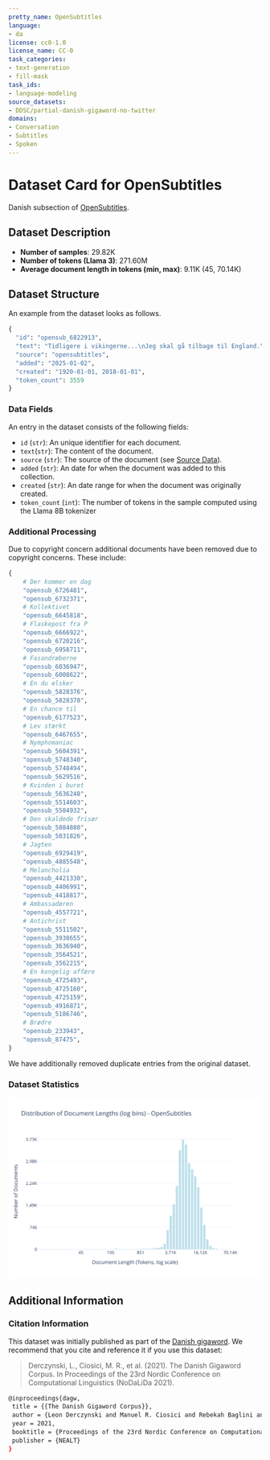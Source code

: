 ```yaml
---
pretty_name: OpenSubtitles
language:
- da
license: cc0-1.0
license_name: CC-0
task_categories:
- text-generation
- fill-mask
task_ids:
- language-modeling
source_datasets:
- DDSC/partial-danish-gigaword-no-twitter
domains:
- Conversation
- Subtitles
- Spoken
---
```


# Dataset Card for OpenSubtitles

<!-- START-SHORT DESCRIPTION -->
Danish subsection of [OpenSubtitles](https://opus.nlpl.eu/OpenSubtitles/corpus/version/OpenSubtitles).
<!-- END-SHORT DESCRIPTION -->


## Dataset Description

<!-- START-DESC-STATS -->
- **Number of samples**: 29.82K
- **Number of tokens (Llama 3)**: 271.60M
- **Average document length in tokens (min, max)**: 9.11K (45, 70.14K)
<!-- END-DESC-STATS -->


## Dataset Structure
An example from the dataset looks as follows.

<!-- START-SAMPLE -->
```py
{
  "id": "opensub_6822913",
  "text": "Tidligere i vikingerne...\nJeg skal gå tilbage til England.\nBurde være gået tilbage for lang tid side[...]",
  "source": "opensubtitles",
  "added": "2025-01-02",
  "created": "1920-01-01, 2018-01-01",
  "token_count": 3559
}
```

### Data Fields

An entry in the dataset consists of the following fields:

- `id` (`str`): An unique identifier for each document.
- `text`(`str`): The content of the document.
- `source` (`str`): The source of the document (see [Source Data](#source-data)).
- `added` (`str`): An date for when the document was added to this collection.
- `created` (`str`): An date range for when the document was originally created.
- `token_count` (`int`): The number of tokens in the sample computed using the Llama 8B tokenizer
<!-- END-SAMPLE -->


### Additional Processing

Due to copyright concern additional documents have been removed due to copyright concerns. These include:

```py
{
    # Der kommer en dag
    "opensub_6726481",
    "opensub_6732371",
    # Kollektivet
    "opensub_6645818",
    # Flaskepost fra P
    "opensub_6666922",
    "opensub_6720216",
    "opensub_6958711",
    # Fasandræberne
    "opensub_6036947",
    "opensub_6008622",
    # En du elsker
    "opensub_5828376",
    "opensub_5828378",
    # En chance til
    "opensub_6177523",
    # Lev stærkt
    "opensub_6467655",
    # Nymphomaniac
    "opensub_5604391",
    "opensub_5748340",
    "opensub_5748494",
    "opensub_5629516",
    # Kvinden i buret
    "opensub_5636248",
    "opensub_5514603",
    "opensub_5504932",
    # Den skaldede frisør
    "opensub_5084880",
    "opensub_5031826",
    # Jagten
    "opensub_6929419",
    "opensub_4885548",
    # Melancholia
    "opensub_4421330",
    "opensub_4406991",
    "opensub_4418817",
    # Ambassadøren
    "opensub_4557721",
    # Antichrist
    "opensub_5511502",
    "opensub_3938655",
    "opensub_3636940",
    "opensub_3564521",
    "opensub_3562215",
    # En kongelig affære
    "opensub_4725493",
    "opensub_4725160",
    "opensub_4725159",
    "opensub_4916871",
    "opensub_5186746",
    # Brødre
    "opensub_233943",
    "opensub_87475",
}
```

We have additionally removed duplicate entries from the original dataset.

### Dataset Statistics

<!-- START-DATASET PLOTS -->
<p align="center">
<img src="./images/dist_document_length.svg" width="600" style="margin-right: 10px;" />
</p>
<!-- END-DATASET PLOTS -->


## Additional Information


### Citation Information

This dataset was initially published as part of the [Danish gigaword](https://huggingface.co/danish-foundation-models). We recommend that you cite and reference it if you use this dataset:

> Derczynski, L., Ciosici, M. R., et al. (2021). The Danish Gigaword Corpus. In Proceedings of the 23rd Nordic Conference on Computational Linguistics (NoDaLiDa 2021).

```bash
@inproceedings{dagw,
 title = {{The Danish Gigaword Corpus}},
 author = {Leon Derczynski and Manuel R. Ciosici and Rebekah Baglini and Morten H. Christiansen and Jacob Aarup Dalsgaard and Riccardo Fusaroli and Peter Juel Henrichsen and Rasmus Hvingelby and Andreas Kirkedal and Alex Speed Kjeldsen and Claus Ladefoged and Finn Årup Nielsen and Jens Madsen and Malte Lau Petersen and Jonathan Hvithamar Rystrøm and Daniel Varab},
 year = 2021,
 booktitle = {Proceedings of the 23rd Nordic Conference on Computational Linguistics},
 publisher = {NEALT}
}
```
